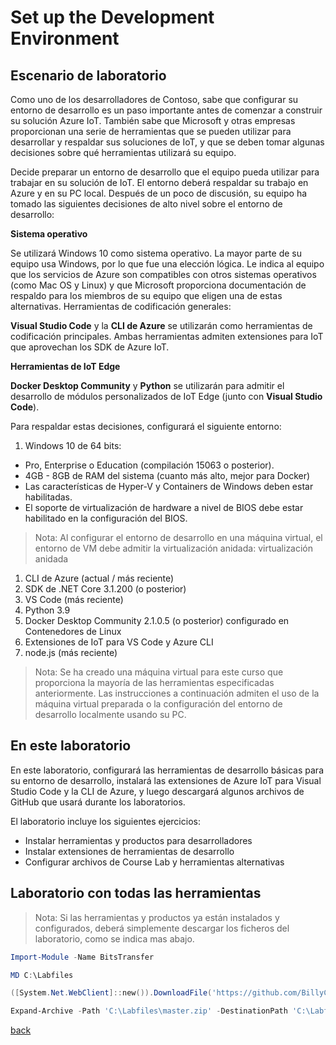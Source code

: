 # Set up the Development Environment

## Escenario de laboratorio

Como uno de los desarrolladores de Contoso, sabe que configurar su entorno de desarrollo es un paso importante antes de comenzar a construir su solución Azure IoT. También sabe que Microsoft y otras empresas proporcionan una serie de herramientas que se pueden utilizar para desarrollar y respaldar sus soluciones de IoT, y que se deben tomar algunas decisiones sobre qué herramientas utilizará su equipo.

Decide preparar un entorno de desarrollo que el equipo pueda utilizar para trabajar en su solución de IoT. El entorno deberá respaldar su trabajo en Azure y en su PC local. Después de un poco de discusión, su equipo ha tomado las siguientes decisiones de alto nivel sobre el entorno de desarrollo:

**Sistema operativo**

Se utilizará Windows 10 como sistema operativo. La mayor parte de su equipo usa Windows, por lo que fue una elección lógica. Le indica al equipo que los servicios de Azure son compatibles con otros sistemas operativos (como Mac OS y Linux) y que Microsoft proporciona documentación de respaldo para los miembros de su equipo que eligen una de estas alternativas.
Herramientas de codificación generales: 

**Visual Studio Code** y la **CLI de Azure** se utilizarán como herramientas de codificación principales. Ambas herramientas admiten extensiones para IoT que aprovechan los SDK de Azure IoT.

**Herramientas de IoT Edge**

**Docker Desktop Community** y **Python** se utilizarán para admitir el desarrollo de módulos personalizados de IoT Edge (junto con **Visual Studio Code**).

Para respaldar estas decisiones, configurará el siguiente entorno:

1. Windows 10 de 64 bits: 

- Pro, Enterprise o Education (compilación 15063 o posterior). 
- 4GB - 8GB de RAM del sistema (cuanto más alto, mejor para Docker)
- Las características de Hyper-V y Containers de Windows deben estar habilitadas.
- El soporte de virtualización de hardware a nivel de BIOS debe estar habilitado en la configuración del BIOS.

> Nota: Al configurar el entorno de desarrollo en una máquina virtual, el entorno de VM debe admitir la virtualización anidada: virtualización anidada

1. CLI de Azure (actual / más reciente)
2. SDK de .NET Core 3.1.200 (o posterior)
3. VS Code (más reciente)
4. Python 3.9
5. Docker Desktop Community 2.1.0.5 (o posterior) configurado en Contenedores de Linux
6. Extensiones de IoT para VS Code y Azure CLI
7. node.js (más reciente)

> Nota: Se ha creado una máquina virtual para este curso que proporciona la mayoría de las herramientas especificadas anteriormente. Las instrucciones a continuación admiten el uso de la máquina virtual preparada o la configuración del entorno de desarrollo localmente usando su PC.

## En este laboratorio

En este laboratorio, configurará las herramientas de desarrollo básicas para su entorno de desarrollo, instalará las extensiones de Azure IoT para Visual Studio Code y la CLI de Azure, y luego descargará algunos archivos de GitHub que usará durante los laboratorios. 

El laboratorio incluye los siguientes ejercicios:

- Instalar herramientas y productos para desarrolladores
- Instalar extensiones de herramientas de desarrollo
- Configurar archivos de Course Lab y herramientas alternativas

## Laboratorio con todas las herramientas

> Nota: Si las herramientas y productos ya están instalados y configurados, deberá simplemente descargar los ficheros del laboratorio, como se indica mas abajo.

```powershell
Import-Module -Name BitsTransfer
```

```powershell
MD C:\Labfiles
```

```powershell
([System.Net.WebClient]::new()).DownloadFile('https://github.com/BillyClassTime/IoTonAWeek/raw/master/master.zip', 'C:\Labfiles\master.zip')
```

```powershell
Expand-Archive -Path 'C:\Labfiles\master.zip' -DestinationPath 'C:\Labfiles'
```

[back](../Readme.md)